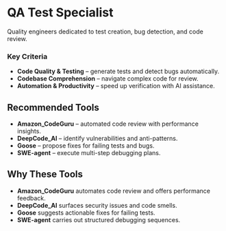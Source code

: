 # QA Test Specialist

Quality engineers dedicated to test creation, bug detection, and code review.

### Key Criteria
- **Code Quality & Testing** – generate tests and detect bugs automatically.
- **Codebase Comprehension** – navigate complex code for review.
- **Automation & Productivity** – speed up verification with AI assistance.

## Recommended Tools
- **Amazon_CodeGuru** – automated code review with performance insights.
- **DeepCode_AI** – identify vulnerabilities and anti-patterns.
- **Goose** – propose fixes for failing tests and bugs.
- **SWE-agent** – execute multi-step debugging plans.

## Why These Tools
- **Amazon_CodeGuru** automates code review and offers performance feedback.
- **DeepCode_AI** surfaces security issues and code smells.
- **Goose** suggests actionable fixes for failing tests.
- **SWE-agent** carries out structured debugging sequences.
